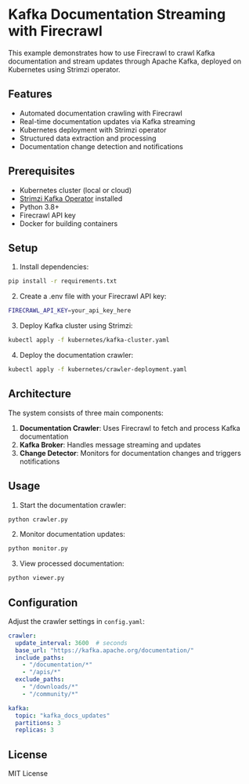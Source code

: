 # Kafka Documentation Streaming with Firecrawl

This example demonstrates how to use Firecrawl to crawl Kafka documentation and stream updates through Apache Kafka, deployed on Kubernetes using Strimzi operator.

## Features

- Automated documentation crawling with Firecrawl
- Real-time documentation updates via Kafka streaming
- Kubernetes deployment with Strimzi operator
- Structured data extraction and processing
- Documentation change detection and notifications

## Prerequisites

- Kubernetes cluster (local or cloud)
- [Strimzi Kafka Operator](https://strimzi.io/) installed
- Python 3.8+
- Firecrawl API key
- Docker for building containers

## Setup

1. Install dependencies:
```bash
pip install -r requirements.txt
```

2. Create a .env file with your Firecrawl API key:
```bash
FIRECRAWL_API_KEY=your_api_key_here
```

3. Deploy Kafka cluster using Strimzi:
```bash
kubectl apply -f kubernetes/kafka-cluster.yaml
```

4. Deploy the documentation crawler:
```bash
kubectl apply -f kubernetes/crawler-deployment.yaml
```

## Architecture

The system consists of three main components:

1. **Documentation Crawler**: Uses Firecrawl to fetch and process Kafka documentation
2. **Kafka Broker**: Handles message streaming and updates
3. **Change Detector**: Monitors for documentation changes and triggers notifications

## Usage

1. Start the documentation crawler:
```bash
python crawler.py
```

2. Monitor documentation updates:
```bash
python monitor.py
```

3. View processed documentation:
```bash
python viewer.py
```

## Configuration

Adjust the crawler settings in `config.yaml`:

```yaml
crawler:
  update_interval: 3600  # seconds
  base_url: "https://kafka.apache.org/documentation/"
  include_paths:
    - "/documentation/*"
    - "/apis/*"
  exclude_paths:
    - "/downloads/*"
    - "/community/*"

kafka:
  topic: "kafka_docs_updates"
  partitions: 3
  replicas: 3
```

## License

MIT License